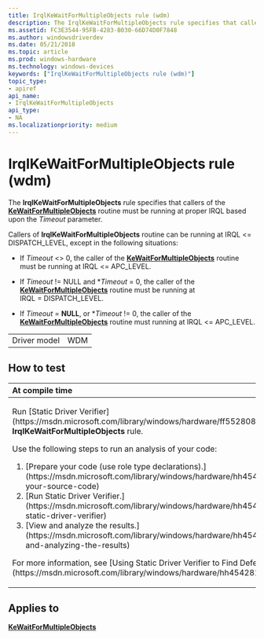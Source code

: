 ```yaml
---
title: IrqlKeWaitForMultipleObjects rule (wdm)
description: The IrqlKeWaitForMultipleObjects rule specifies that callers of the KeWaitForMultipleObjects routine must be running at proper IRQL based upon the Timeout parameter.
ms.assetid: FC3E3544-95FB-4283-B030-66D74D0F7848
ms.author: windowsdriverdev
ms.date: 05/21/2018
ms.topic: article
ms.prod: windows-hardware
ms.technology: windows-devices
keywords: ["IrqlKeWaitForMultipleObjects rule (wdm)"]
topic_type:
- apiref
api_name:
- IrqlKeWaitForMultipleObjects
api_type:
- NA
ms.localizationpriority: medium
---
```


# IrqlKeWaitForMultipleObjects rule (wdm)


The **IrqlKeWaitForMultipleObjects** rule specifies that callers of the [**KeWaitForMultipleObjects**](https://msdn.microsoft.com/library/windows/hardware/ff553324) routine must be running at proper IRQL based upon the *Timeout* parameter.

Callers of **IrqlKeWaitForMultipleObjects** routine can be running at IRQL &lt;= DISPATCH\_LEVEL, except in the following situations:

-   If *Timeout* &lt;&gt; 0, the caller of the [**KeWaitForMultipleObjects**](https://msdn.microsoft.com/library/windows/hardware/ff553324) routine must be running at IRQL &lt;= APC\_LEVEL.
-   If *Timeout* != NULL and \**Timeout* = 0, the caller of the [**KeWaitForMultipleObjects**](https://msdn.microsoft.com/library/windows/hardware/ff553324) routine must be running at IRQL = DISPATCH\_LEVEL.

-   If *Timeout* = **NULL**, or \**Timeout* != 0, the caller of the [**KeWaitForMultipleObjects**](https://msdn.microsoft.com/library/windows/hardware/ff553324) routine must running at IRQL &lt;= APC\_LEVEL.

|              |     |
|--------------|-----|
| Driver model | WDM |

How to test
-----------

<table>
<colgroup>
<col width="100%" />
</colgroup>
<thead>
<tr class="header">
<th align="left">At compile time</th>
</tr>
</thead>
<tbody>
<tr class="odd">
<td align="left"><p>Run [Static Driver Verifier](https://msdn.microsoft.com/library/windows/hardware/ff552808) and specify the <strong>IrqlKeWaitForMultipleObjects</strong> rule.</p>
Use the following steps to run an analysis of your code:
<ol>
<li>[Prepare your code (use role type declarations).](https://msdn.microsoft.com/library/windows/hardware/hh454281#preparing-your-source-code)</li>
<li>[Run Static Driver Verifier.](https://msdn.microsoft.com/library/windows/hardware/hh454281#running-static-driver-verifier)</li>
<li>[View and analyze the results.](https://msdn.microsoft.com/library/windows/hardware/hh454281#viewing-and-analyzing-the-results)</li>
</ol>
<p>For more information, see [Using Static Driver Verifier to Find Defects in Drivers](https://msdn.microsoft.com/library/windows/hardware/hh454281).</p></td>
</tr>
</tbody>
</table>

Applies to
----------

[**KeWaitForMultipleObjects**](https://msdn.microsoft.com/library/windows/hardware/ff553324)
 

 





